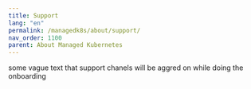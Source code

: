 ```yaml
---
title: Support
lang: "en"
permalink: /managedk8s/about/support/
nav_order: 1100
parent: About Managed Kubernetes
---
```

some vague text that support chanels will be aggred on while doing the onboarding
